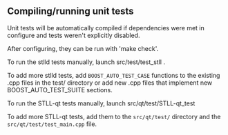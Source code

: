 Compiling/running unit tests
------------------------------------

Unit tests will be automatically compiled if dependencies were met in configure
and tests weren't explicitly disabled.

After configuring, they can be run with 'make check'.

To run the stlld tests manually, launch src/test/test_stll .

To add more stlld tests, add `BOOST_AUTO_TEST_CASE` functions to the existing
.cpp files in the test/ directory or add new .cpp files that
implement new BOOST_AUTO_TEST_SUITE sections.

To run the STLL-qt tests manually, launch src/qt/test/STLL-qt_test

To add more STLL-qt tests, add them to the `src/qt/test/` directory and
the `src/qt/test/test_main.cpp` file.

